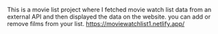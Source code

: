 This is a movie list project where I fetched movie watch list data from an external API and then displayed the data on the website. you can add or remove films from your list.                                               https://moviewatchlist1.netlify.app/     
 

